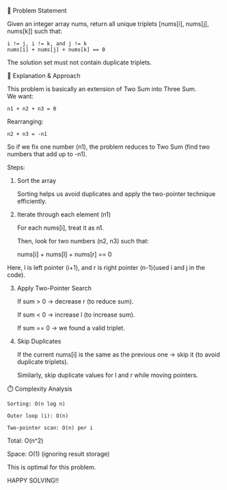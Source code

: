 📌 Problem Statement  

Given an integer array nums, return all unique triplets [nums[i], nums[j], nums[k]] such that:  

    i != j, i != k, and j != k  
    nums[i] + nums[j] + nums[k] == 0  


The solution set must not contain duplicate triplets.  

🔎 Explanation & Approach  

This problem is basically an extension of Two Sum into Three Sum.  
We want:  

    n1 + n2 + n3 = 0  
    
Rearranging:  

    n2 + n3 = -n1  

So if we fix one number (n1), the problem reduces to Two Sum (find two numbers that add up to -n1).  

Steps:  

1. Sort the array  

    Sorting helps us avoid duplicates and apply the two-pointer technique efficiently.  

2. Iterate through each element (n1)  

    For each nums[i], treat it as n1.  

    Then, look for two numbers (n2, n3) such that:  

    nums[i] + nums[l] + nums[r] == 0  


Here, l is left pointer (i+1), and r is right pointer (n-1)(used i and j in the code).    

3. Apply Two-Pointer Search  
   
    If sum > 0 → decrease r (to reduce sum).  

    If sum < 0 → increase l (to increase sum).  

    If sum == 0 → we found a valid triplet.

4. Skip Duplicates  

    If the current nums[i] is the same as the previous one → skip it (to avoid duplicate triplets).  

    Similarly, skip duplicate values for l and r while moving pointers.



⏱️ Complexity Analysis  

    Sorting: O(n log n)  

    Outer loop (i): O(n)  

    Two-pointer scan: O(n) per i  

Total: O(n^2)  

Space: O(1) (ignoring result storage)  

This is optimal for this problem.  



HAPPY SOLVING!!




